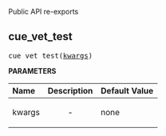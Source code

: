 <!-- Generated with Stardoc: http://skydoc.bazel.build -->

Public API re-exports

<a id="cue_vet_test"></a>

## cue_vet_test

<pre>
cue_vet_test(<a href="#cue_vet_test-kwargs">kwargs</a>)
</pre>



**PARAMETERS**


| Name  | Description | Default Value |
| :------------- | :------------- | :------------- |
| <a id="cue_vet_test-kwargs"></a>kwargs |  <p align="center"> - </p>   |  none |


